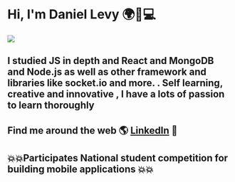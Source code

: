 # Hi, I'm Daniel Levy 🌍🦾💻

<img src="https://raw.githubusercontent.com/swiftkatana/swiftkatana/main/2020_11_04_02_07_10.png" />

## I studied JS in depth and React and MongoDB and Node.js as well as other framework and libraries like socket.io  and more.  . Self learning, creative and innovative , I have a lots of passion to learn thoroughly 


## Find me around the web 🌎 <a href="https://www.linkedin.com/in/daniel-levy-fullstack-developer/">LinkedIn</a> 💼
## 💥💥Participates National student competition for building mobile applications  💥💥
